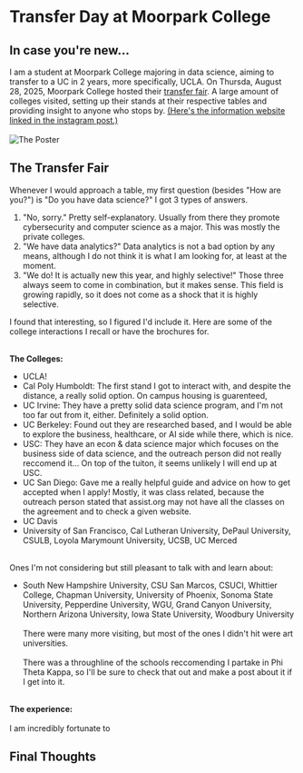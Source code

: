 # Transfer Day at Moorpark College

## In case you're new...
I am a student at Moorpark College majoring in data science, aiming to transfer to a UC in 2 years, more specifically, UCLA. On Thursda, August 28, 2025, Moorpark College hosted their [transfer fair](https://www.instagram.com/moorparkcollege/p/DND4AwAKvZx/). A large amount of colleges visited, setting up their stands at their respective tables and providing insight to anyone who stops by. [(Here's the information website linked in the instagram post.)](https://www.moorparkcollege.edu/departments/student-services/university-transfer-center) <br><br>
![The Poster](https://www.google.com/url?sa=i&url=https%3A%2F%2Fwww.moorparkcollege.edu%2Fevents%2Ftransfer-fair&psig=AOvVaw3JpPDtz0ZS5YZDzlHMwbqA&ust=1756587454343000&source=images&cd=vfe&opi=89978449&ved=0CBYQjRxqFwoTCIisw7_0sI8DFQAAAAAdAAAAABAE)

## The Transfer Fair
Whenever I would approach a table, my first question (besides "How are you?") is "Do you have data science?" I got 3 types of answers. 
1. "No, sorry." Pretty self-explanatory. Usually from there they promote cybersecurity and computer science as a major. This was mostly the private colleges.
2. "We have data analytics?" Data analytics is not a bad option by any means, although I do not think it is what I am looking for, at least at the moment.
3. "We do! It is actually new this year, and highly selective!" Those three always seem to come in combination, but it makes sense. This field is growing rapidly, so it does not come as a shock that it is highly selective. <br>

I found that interesting, so I figured I'd include it. Here are some of the college interactions I recall or have the brochures for. <br><br>

**The Colleges:**
- UCLA!
- Cal Poly Humboldt: The first stand I got to interact with, and despite the distance, a really solid option. On campus housing is guarenteed,
- UC Irvine: They have a pretty solid data science program, and I'm not too far out from it, either. Definitely a solid option.
- UC Berkeley: Found out they are researched based, and I would be able to explore the business, healthcare, or AI side while there, which is nice.
- USC: They have an econ & data science major which focuses on the business side of data science, and the outreach person did not really reccomend it... On top of the tuiton, it seems unlikely I will end up at USC.
- UC San Diego: Gave me a really helpful guide and advice on how to get accepted when I apply! Mostly, it was class related, because the outreach person stated that assist.org may not have all the classes on the agreement and to check a given website. 
- UC Davis
- University of San Francisco, Cal Lutheran University, DePaul University, CSULB, Loyola Marymount University, UCSB, UC Merced
<br><br>

Ones I'm not considering but still pleasant to talk with and learn about:
- South New Hampshire University, CSU San Marcos, CSUCI, Whittier College, Chapman University, University of Phoenix, Sonoma State University, Pepperdine University, WGU, Grand Canyon University, Northern Arizona University, Iowa State University, Woodbury University
<br><br>
There were many more visiting, but most of the ones I didn't hit were art universities. <br><br>
There was a throughline of the schools reccomending I partake in Phi Theta Kappa, so I'll be sure to check that out and make a post about it if I get into it.
<br><br>

**The experience:** <br><br>
I am incredibly fortunate to 
## Final Thoughts
